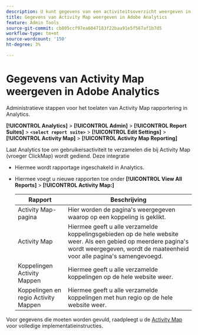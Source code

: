 ```yaml
---
description: U kunt gegevens van een activiteitsoverzicht weergeven in Adobe Analytics
title: Gegevens van Activity Map weergeven in Adobe Analytics
feature: Admin Tools
source-git-commit: cb805ccf97ea6047183f22baa91e5f567af1b7d5
workflow-type: tm+mt
source-wordcount: '150'
ht-degree: 3%

---
```



# Gegevens van Activity Map weergeven in Adobe Analytics

Administratieve stappen voor het toelaten van Activity Map rapportering in Analytics.

**[!UICONTROL Analytics]** > **[!UICONTROL Admin]** > **[!UICONTROL Report Suites]** > **`<select report suite>`** > **[!UICONTROL Edit Settings]** > **[!UICONTROL Activity Map]** > **[!UICONTROL Activity Map Reporting]**

Laat Analytics toe om gebruikersactiviteit te verzamelen die bij Activity Map (vroeger ClickMap) wordt gediend. Deze integratie

* Hiermee wordt rapportage ingeschakeld in Analytics.
* Hiermee voegt u nieuwe rapporten toe onder **[!UICONTROL View All Reports]** > **[!UICONTROL Activity Map:]**

   | Rapport | Beschrijving |
   |---|---|
   | Activity Map-pagina | Hier worden de pagina&#39;s weergegeven waarop op een koppeling is geklikt. |
   | Activity Map | Hiermee geeft u alle verzamelde koppelingsgebieden op de hele website weer. Als een gebied op meerdere pagina&#39;s wordt weergegeven, wordt de maateenheid voor alle pagina&#39;s samengevoegd. |
   | Koppelingen Activity Mappen | Hiermee geeft u alle verzamelde koppelingen op de hele website weer. |
   | Koppelingen en regio Activity Mappen | Hiermee geeft u alle verzamelde koppelingen met hun regio op de hele website weer. |

Voor gegevens die moeten worden gevuld, raadpleegt u de [Activity Map](https://experienceleague.adobe.com/docs/analytics/analyze/activity-map/activity-map.html) voor volledige implementatieinstructies.

<!--The content in this article is duplicated with the content in the Integration guide (activitmap-reporting.md)-->